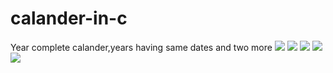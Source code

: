 # calander-in-c
Year complete calander,years having same dates and two more
![](Result-images/a.png)
![](Result-images/b.png)
![](Result-images/c.png)
![](Result-images/d.png)
![](Result-images/e.png)
